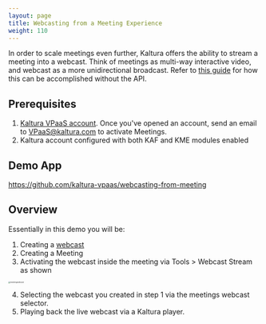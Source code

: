 ```yaml
---
layout: page
title: Webcasting from a Meeting Experience 
weight: 110
---
```


In order to scale meetings even further, Kaltura offers the ability to stream a meeting into a webcast. Think of meetings as multi-way interactive video, and webcast as a more unidirectional broadcast. Refer to [this guide](https://learning.kaltura.com/media/How+To+Launch+Webcasting+Through+Kaltura+Meetings/1_7xvdelh8) for how this can be accomplished without the API.

## Prerequisites

1. [Kaltura VPaaS account](https://corp.kaltura.com/video-paas/registration?utm_campaign=Meetabout&utm_medium=affiliates&utm_source=GitHub). Once you've opened an account, send an email to [VPaaS@kaltura.com](mailto:VPaaS@kaltura.com) to activate Meetings.
2. Kaltura account configured with both KAF and KME modules enabled

## Demo App

https://github.com/kaltura-vpaas/webcasting-from-meeting

## Overview

Essentially in this demo you will be:

1. Creating a [webcast](../Live-Video-Webcasting/Creating-and-Managing-Live-Webcasts.html) 
2. Creating a Meeting
3. Activating the webcast inside the meeting via Tools > Webcast Stream as shown

<img src="/assets/images/meetingwebcast.png" alt="meetingwebcast" style="zoom: 25%;" />

4. Selecting the webcast you created in step 1 via the meetings webcast selector.
5. Playing back the live webcast via a Kaltura player. 



